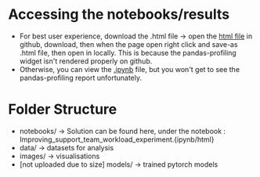# Accessing the notebooks/results

* For best user experience, download the .html file -> open the [html file](https://github.com/chanedwin/airlines/blob/main/notebooks/Improving_support_team_workload_experiment.html) in github, download, then when the page open right click and save-as .html file, then open in locally. This is because the pandas-profiling widget isn't rendered properly on github.
* Otherwise, you can view the [.ipynb](https://github.com/chanedwin/airlines/blob/main/notebooks/Improving_support_team_workload_experiment.ipynb) file, but you won't get to see the pandas-profiling report unfortunately.

# Folder Structure

* notebooks/ -> Solution can be found here, under the notebook : Improving_support_team_workload_experiment.{ipynb/html}
* data/ -> datasets for analysis
* images/ -> visualisations 
* [not uploaded due to size] models/ -> trained pytorch models
